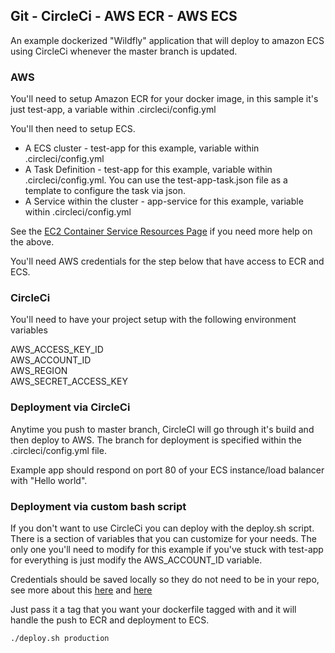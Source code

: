 ##   Git - CircleCi - AWS ECR - AWS ECS #

An example dockerized  "Wildfly" application that will deploy to amazon ECS using CircleCi whenever the master branch is updated.

### AWS ####

You'll need to setup Amazon ECR for your docker image, in this sample it's just test-app, a variable within .circleci/config.yml

You'll then need to setup ECS. 

- A ECS cluster - test-app for this example, variable within .circleci/config.yml
- A Task Definition - test-app for this example, variable within .circleci/config.yml.   You can use the test-app-task.json file as a template to configure the task via json.
- A Service within the cluster - app-service for this example, variable within .circleci/config.yml

See the [EC2 Container Service
Resources Page](https://aws.amazon.com/ecs/) if you need more help on the above.

You'll need AWS credentials for the step below that have access to ECR and ECS.

### CircleCi

You'll need to have your project setup with the following environment variables

AWS_ACCESS_KEY_ID  
AWS_ACCOUNT_ID   
AWS_REGION  
AWS_SECRET_ACCESS_KEY  

### Deployment via CircleCi

Anytime you push to master branch, CircleCI will go through it's build and then deploy to AWS.  The branch for deployment
is specified within the .circleci/config.yml file.   

Example app should respond on port 80 of your ECS instance/load balancer with "Hello world".

### Deployment via custom bash script

If you don't want to use CircleCi you can deploy with the deploy.sh script.    There is a section of variables that you can customize for your needs.   The only one you'll need to modify for this example if you've stuck with test-app for everything is just modify the AWS_ACCOUNT_ID variable.

Credentials should be saved locally so they do not need to be in your repo, see more about this [here](http://docs.aws.amazon.com/cli/latest/userguide/cli-chap-getting-started.html)
and [here](http://docs.aws.amazon.com/cli/latest/userguide/cli-config-files.html)

Just pass it a tag that you want your dockerfile tagged with and it will handle the push to ECR and deployment to ECS.

`./deploy.sh production`

